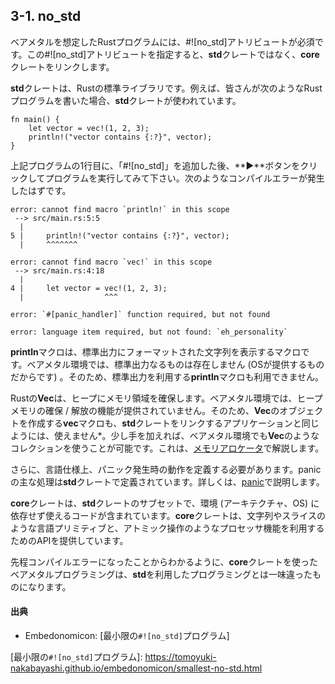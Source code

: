 ## 3-1. no_std

ベアメタルを想定したRustプログラムには、<gray>#![no_std]</gray>アトリビュートが必須です。この#![no_std]アトリビュートを指定すると、**std**クレートではなく、**core**クレートをリンクします。

**std**クレートは、Rustの標準ライブラリです。例えば、皆さんが次のようなRustプログラムを書いた場合、**std**クレートが使われています。

```rust,editable
fn main() {
    let vector = vec!(1, 2, 3);
    println!("vector contains {:?}", vector);
}
```

上記プログラムの1行目に、「#![no_std]」を追加した後、**▶**ボタンをクリックしてプログラムを実行してみて下さい。次のようなコンパイルエラーが発生したはずです。

```
error: cannot find macro `println!` in this scope
 --> src/main.rs:5:5
  |
5 |     println!("vector contains {:?}", vector);
  |     ^^^^^^^

error: cannot find macro `vec!` in this scope
 --> src/main.rs:4:18
  |
4 |     let vector = vec!(1, 2, 3);
  |                  ^^^

error: `#[panic_handler]` function required, but not found

error: language item required, but not found: `eh_personality`
```

**println**マクロは、標準出力にフォーマットされた文字列を表示するマクロです。ベアメタル環境では、標準出力なるものは存在しません (OSが提供するものだからです) 。そのため、標準出力を利用する**println**マクロも利用できません。

Rustの**Vec**は、ヒープにメモリ領域を確保します。ベアメタル環境では、ヒープメモリの確保 / 解放の機能が提供されていません。そのため、**Vec**のオブジェクトを作成する**vec**マクロも、**std**クレートをリンクするアプリケーションと同じようには、使えません*。少し手を加えれば、ベアメタル環境でも**Vec**のようなコレクションを使うことが可能です。これは、[メモリアロケータ]で解説します。

[メモリアロケータ]: allocator.html

さらに、言語仕様上、パニック発生時の動作を定義する必要があります。panicの主な処理は**std**クレートで定義されています。詳しくは、[panic]で説明します。

[panic]: panic.html

**core**クレートは、**std**クレートのサブセットで、環境 (アーキテクチャ、OS) に依存せず使えるコードが含まれています。**core**クレートは、文字列やスライスのような言語プリミティブと、アトミック操作のようなプロセッサ機能を利用するためのAPIを提供しています。

先程コンパイルエラーになったことからわかるように、**core**クレートを使ったベアメタルプログラミングは、**std**を利用したプログラミングとは一味違ったものになります。

#### 出典

- Embedonomicon: [最小限の`#![no_std]`プログラム]

[最小限の`#![no_std]`プログラム]: https://tomoyuki-nakabayashi.github.io/embedonomicon/smallest-no-std.html
